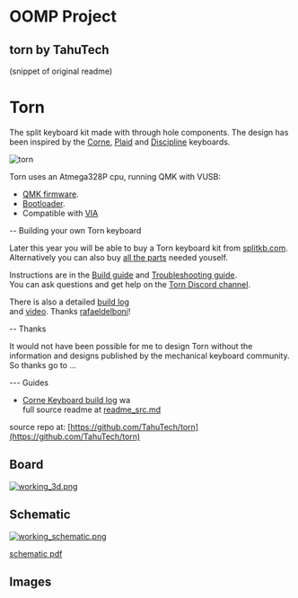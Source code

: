 # OOMP Project  
## torn  by TahuTech  
  
(snippet of original readme)  
  
Torn  
===============  
  
The split keyboard kit made with through hole components. The design has been inspired by the [Corne](https://github.com/foostan/crkbd), [Plaid](https://github.com/hsgw/plaid) and [Discipline](https://github.com/coseyfannitutti/discipline) keyboards.  
  
![torn](./doc/img/torn.jpg)  
  
Torn uses an Atmega328P cpu, running QMK with VUSB:  
- [QMK firmware](https://github.com/qmk/qmk_firmware/blob/master/keyboards/torn/readme.md).  
- [Bootloader](https://github.com/rtitmuss/USBaspLoader).  
- Compatible with [VIA](https://caniusevia.com/)  
  
-- Building your own Torn keyboard  
  
Later this year you will be able to buy a Torn keyboard kit from [splitkb.com](https://blog.splitkb.com/blog/january-2021).  
Alternatively you can also buy [all the parts](./doc/bom.md) needed youself.  
  
Instructions are in the [Build guide](./doc/build.md) and [Troubleshooting guide](./doc/troubleshoot.md).  
You can ask questions and get help on the [Torn Discord channel](https://discord.gg/mamAqNccju).  
  
There is also a detailed [build log](https://github.com/rafaeldelboni/buildlogs/blob/main/torn-v3.md)  
and [video](https://www.youtube.com/watch?v=7WUTQ30Datw). Thanks [rafaeldelboni](https://github.com/rafaeldelboni)!   
  
  
-- Thanks  
  
It would not have been possible for me to design Torn without the information and designs published by the mechanical keyboard community. So thanks go to ...  
  
--- Guides  
  
* [Corne Keyboard build log](https://thomasbaart.nl/2018/11/26/corne-keyboard-helidox-build-log/) wa  
  full source readme at [readme_src.md](readme_src.md)  
  
source repo at: [https://github.com/TahuTech/torn](https://github.com/TahuTech/torn)  
## Board  
  
[![working_3d.png](working_3d_600.png)](working_3d.png)  
## Schematic  
  
[![working_schematic.png](working_schematic_600.png)](working_schematic.png)  
  
[schematic pdf](working_schematic.pdf)  
## Images  
